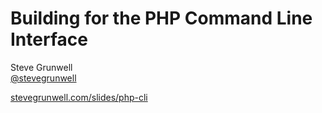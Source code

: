 # Building for the PHP Command Line Interface

Steve Grunwell<br>
[@stevegrunwell](https://twitter.com/stevegrunwell)

[stevegrunwell.com/slides/php-cli](https://stevegrunwell.com/slides/php-cli)